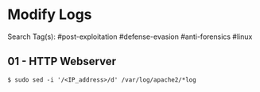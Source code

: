 # Modify Logs

Search Tag(s): #post-exploitation #defense-evasion #anti-forensics #linux

## 01 - HTTP Webserver

`$ sudo sed -i '/<IP_address>/d' /var/log/apache2/*log`